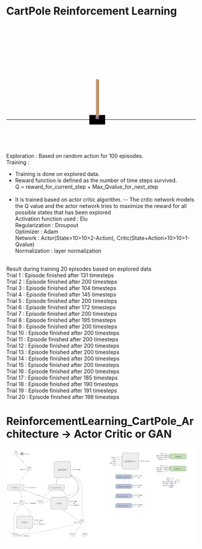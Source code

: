 # CartPole Reinforcement Learning 

![ReinforcementLearning_Sanjay Krishnan Venugopal](https://github.com/iamsanjaykrishnan/ReinforcementLearning_CartPole/blob/master/SanjayReinforcementLearning.gif)<br />
Exploration : Based on random action for 100 episodes.<br />
Training : <br />
- Training is done on explored data.<br />
- Reward function is defined as the number of time steps survived.<br />
	Q = reward_for_current_step + Max_Qvalue_for_next_step<br /><br />
- It is trained based on actor critic algorithm. 
-- The critic network models the Q value and the actor network tries to maximize the reward for all possible states that has been explored <br />
Activation function used : Elu<br />
Regularization : Droupout<br />
Optimizer : Adam<br />
Network : Actor(State>10>10>2-Action), Critic(State+Action>10>10>1-Qvalue)<br />
Normalization : layer normalization<br />
<br />
Result during training 20 episodes based on explored data<br />
Trial 1 : Episode finished after 131 timesteps<br />
Trial 2 : Episode finished after 200 timesteps<br />
Trial 3 : Episode finished after 104 timesteps<br />
Trial 4 : Episode finished after 145 timesteps<br />
Trial 5 : Episode finished after 200 timesteps<br />
Trial 6 : Episode finished after 172 timesteps<br />
Trial 7 : Episode finished after 200 timesteps<br />
Trial 8 : Episode finished after 195 timesteps<br />
Trial 9 : Episode finished after 200 timesteps<br />
Trial 10 : Episode finished after 200 timesteps<br />
Trial 11 : Episode finished after 200 timesteps<br />
Trial 12 : Episode finished after 200 timesteps<br />
Trial 13 : Episode finished after 200 timesteps<br />
Trial 14 : Episode finished after 200 timesteps<br />
Trial 15 : Episode finished after 200 timesteps<br />
Trial 16 : Episode finished after 200 timesteps<br />
Trial 17 : Episode finished after 185 timesteps<br />
Trial 18 : Episode finished after 190 timesteps<br />
Trial 19 : Episode finished after 191 timesteps<br />
Trial 20 : Episode finished after 198 timesteps<br />

# ReinforcementLearning_CartPole_Architecture -> Actor Critic or GAN
![ReinforcementLearning_A2C](https://github.com/iamsanjaykrishnan/ReinforcementLearning_CartPole/blob/master/NetworkArchitecture.png)

